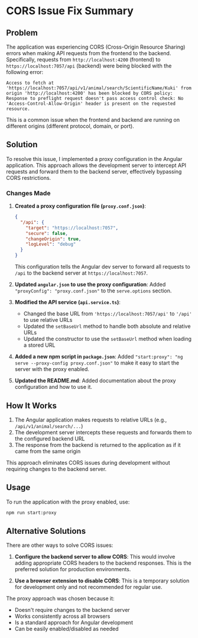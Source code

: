 # CORS Issue Fix Summary

## Problem

The application was experiencing CORS (Cross-Origin Resource Sharing) errors when making API requests from the frontend to the backend. Specifically, requests from `http://localhost:4200` (frontend) to `https://localhost:7057/api` (backend) were being blocked with the following error:

```
Access to fetch at 'https://localhost:7057/api/v1/animal/search/ScientificName/Kuki' from origin 'http://localhost:4200' has been blocked by CORS policy: Response to preflight request doesn't pass access control check: No 'Access-Control-Allow-Origin' header is present on the requested resource.
```

This is a common issue when the frontend and backend are running on different origins (different protocol, domain, or port).

## Solution

To resolve this issue, I implemented a proxy configuration in the Angular application. This approach allows the development server to intercept API requests and forward them to the backend server, effectively bypassing CORS restrictions.

### Changes Made

1. **Created a proxy configuration file (`proxy.conf.json`)**:
   ```json
   {
     "/api": {
       "target": "https://localhost:7057",
       "secure": false,
       "changeOrigin": true,
       "logLevel": "debug"
     }
   }
   ```
   This configuration tells the Angular dev server to forward all requests to `/api` to the backend server at `https://localhost:7057`.

2. **Updated `angular.json` to use the proxy configuration**:
   Added `"proxyConfig": "proxy.conf.json"` to the `serve.options` section.

3. **Modified the API service (`api.service.ts`)**:
   - Changed the base URL from `'https://localhost:7057/api'` to `'/api'` to use relative URLs
   - Updated the `setBaseUrl` method to handle both absolute and relative URLs
   - Updated the constructor to use the `setBaseUrl` method when loading a stored URL

4. **Added a new npm script in `package.json`**:
   Added `"start:proxy": "ng serve --proxy-config proxy.conf.json"` to make it easy to start the server with the proxy enabled.

5. **Updated the README.md**:
   Added documentation about the proxy configuration and how to use it.

## How It Works

1. The Angular application makes requests to relative URLs (e.g., `/api/v1/animal/search/...`)
2. The development server intercepts these requests and forwards them to the configured backend URL
3. The response from the backend is returned to the application as if it came from the same origin

This approach eliminates CORS issues during development without requiring changes to the backend server.

## Usage

To run the application with the proxy enabled, use:

```bash
npm run start:proxy
```

## Alternative Solutions

There are other ways to solve CORS issues:

1. **Configure the backend server to allow CORS**:
   This would involve adding appropriate CORS headers to the backend responses. This is the preferred solution for production environments.

2. **Use a browser extension to disable CORS**:
   This is a temporary solution for development only and not recommended for regular use.

The proxy approach was chosen because it:
- Doesn't require changes to the backend server
- Works consistently across all browsers
- Is a standard approach for Angular development
- Can be easily enabled/disabled as needed
